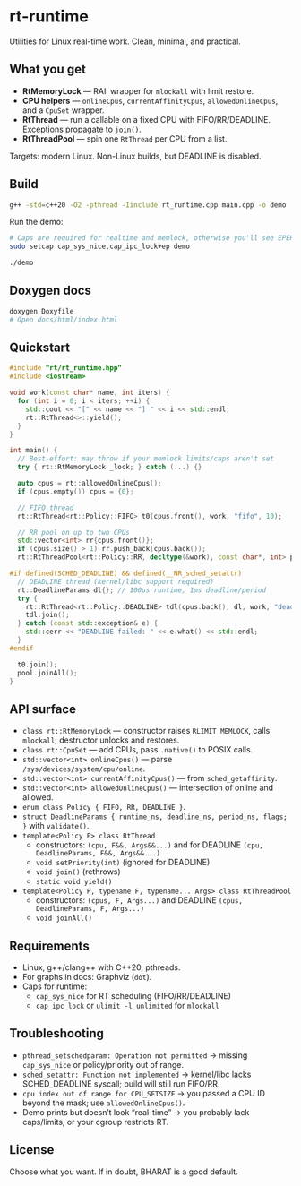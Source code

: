 # rt-runtime

Utilities for Linux real-time work. Clean, minimal, and practical.

## What you get

- **RtMemoryLock** — RAII wrapper for `mlockall` with limit restore.
- **CPU helpers** — `onlineCpus`, `currentAffinityCpus`, `allowedOnlineCpus`, and a `CpuSet` wrapper.
- **RtThread** — run a callable on a fixed CPU with FIFO/RR/DEADLINE. Exceptions propagate to `join()`.
- **RtThreadPool** — spin one `RtThread` per CPU from a list.

Targets: modern Linux. Non-Linux builds, but DEADLINE is disabled.

## Build

```bash
g++ -std=c++20 -O2 -pthread -Iinclude rt_runtime.cpp main.cpp -o demo
```

Run the demo:

```bash
# Caps are required for realtime and memlock, otherwise you'll see EPERM
sudo setcap cap_sys_nice,cap_ipc_lock+ep demo

./demo
```

## Doxygen docs

```bash
doxygen Doxyfile
# Open docs/html/index.html
```

## Quickstart

```cpp
#include "rt/rt_runtime.hpp"
#include <iostream>

void work(const char* name, int iters) {
  for (int i = 0; i < iters; ++i) {
    std::cout << "[" << name << "] " << i << std::endl;
    rt::RtThread<>::yield();
  }
}

int main() {
  // Best-effort: may throw if your memlock limits/caps aren't set
  try { rt::RtMemoryLock _lock; } catch (...) {}

  auto cpus = rt::allowedOnlineCpus();
  if (cpus.empty()) cpus = {0};

  // FIFO thread
  rt::RtThread<rt::Policy::FIFO> t0(cpus.front(), work, "fifo", 10);

  // RR pool on up to two CPUs
  std::vector<int> rr{cpus.front()};
  if (cpus.size() > 1) rr.push_back(cpus.back());
  rt::RtThreadPool<rt::Policy::RR, decltype(&work), const char*, int> pool(rr, &work, "rr", 6);

#if defined(SCHED_DEADLINE) && defined(__NR_sched_setattr)
  // DEADLINE thread (kernel/libc support required)
  rt::DeadlineParams dl{}; // 100us runtime, 1ms deadline/period
  try {
    rt::RtThread<rt::Policy::DEADLINE> tdl(cpus.back(), dl, work, "deadline", 8);
    tdl.join();
  } catch (const std::exception& e) {
    std::cerr << "DEADLINE failed: " << e.what() << std::endl;
  }
#endif

  t0.join();
  pool.joinAll();
}
```

## API surface

- `class rt::RtMemoryLock` — constructor raises `RLIMIT_MEMLOCK`, calls `mlockall`; destructor unlocks and restores.
- `class rt::CpuSet` — add CPUs, pass `.native()` to POSIX calls.
- `std::vector<int> onlineCpus()` — parse `/sys/devices/system/cpu/online`.
- `std::vector<int> currentAffinityCpus()` — from `sched_getaffinity`.
- `std::vector<int> allowedOnlineCpus()` — intersection of online and allowed.
- `enum class Policy { FIFO, RR, DEADLINE }`.
- `struct DeadlineParams { runtime_ns, deadline_ns, period_ns, flags; }` with `validate()`.
- `template<Policy P> class RtThread`
  - constructors: `(cpu, F&&, Args&&...)` and for DEADLINE `(cpu, DeadlineParams, F&&, Args&&...)`
  - `void setPriority(int)` (ignored for DEADLINE)
  - `void join()` (rethrows)
  - `static void yield()`
- `template<Policy P, typename F, typename... Args> class RtThreadPool`
  - constructors: `(cpus, F, Args...)` and DEADLINE `(cpus, DeadlineParams, F, Args...)`
  - `void joinAll()`

## Requirements

- Linux, g++/clang++ with C++20, pthreads.
- For graphs in docs: Graphviz (`dot`).
- Caps for runtime:
  - `cap_sys_nice` for RT scheduling (FIFO/RR/DEADLINE)
  - `cap_ipc_lock` or `ulimit -l unlimited` for `mlockall`

## Troubleshooting

- `pthread_setschedparam: Operation not permitted` → missing `cap_sys_nice` or policy/priority out of range.
- `sched_setattr: Function not implemented` → kernel/libc lacks SCHED_DEADLINE syscall; build will still run FIFO/RR.
- `cpu index out of range for CPU_SETSIZE` → you passed a CPU ID beyond the mask; use `allowedOnlineCpus()`.
- Demo prints but doesn’t look “real-time” → you probably lack caps/limits, or your cgroup restricts RT.

## License

Choose what you want. If in doubt, BHARAT is a good default.
